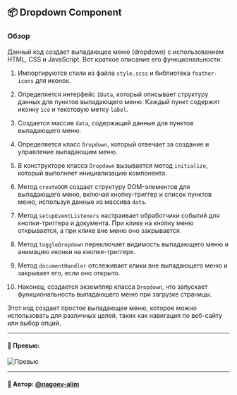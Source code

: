 ## 📦 Dropdown Component

### Обзор
Данный код создает выпадающее меню (dropdown) с использованием HTML, CSS и JavaScript. Вот краткое описание его функциональности:

1. Импортируются стили из файла `style.scss` и библиотека `feather-icons` для иконок.

2. Определяется интерфейс `IData`, который описывает структуру данных для пунктов выпадающего меню. Каждый пункт содержит иконку `ico` и текстовую метку `label`.

3. Создается массив `data`, содержащий данные для пунктов выпадающего меню.

4. Определяется класс `Dropdown`, который отвечает за создание и управление выпадающим меню.

5. В конструкторе класса `Dropdown` вызывается метод `initialize`, который выполняет инициализацию компонента.

6. Метод `createDOM` создает структуру DOM-элементов для выпадающего меню, включая кнопку-триггер и список пунктов меню, используя данные из массива `data`.

7. Метод `setupEventListeners` настраивает обработчики событий для кнопки-триггера и документа. При клике на кнопку меню открывается, а при клике вне меню оно закрывается.

8. Метод `toggleDropdown` переключает видимость выпадающего меню и анимацию иконки на кнопке-триггере.

9. Метод `documentHandler` отслеживает клики вне выпадающего меню и закрывает его, если оно открыто.

10. Наконец, создается экземпляр класса `Dropdown`, что запускает функциональность выпадающего меню при загрузке страницы.

Этот код создает простое выпадающее меню, которое можно использовать для различных целей, таких как навигация по веб-сайту или выбор опций.

---

#### 🌄 Превью:

![Превью](https://lh3.googleusercontent.com/drive-viewer/AITFw-wS1V8mtA5ajU-kEkRAsYmiQOeYaM43f7tZFWy16wVkV5yFcCP6_sSELeVHWpXyPjL5CXyWfod6kV0R3ESOeQ2W15LA=s1600)


-----

#### 🙌 Автор: [@nagoev-alim](https://github.com/nagoev-alim)

